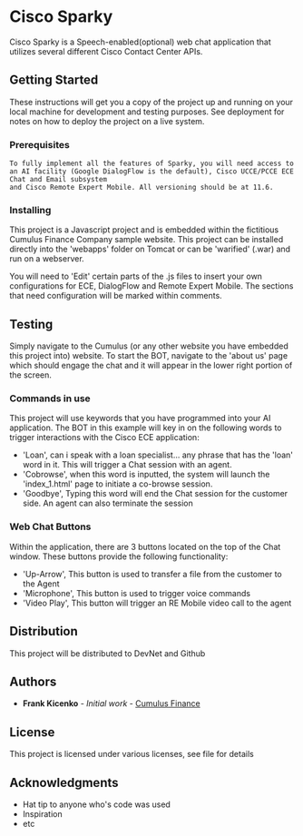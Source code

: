 # Cisco Sparky

Cisco Sparky is a Speech-enabled(optional) web chat application that utilizes several different Cisco Contact Center APIs. 

## Getting Started

These instructions will get you a copy of the project up and running on your local machine for development and testing purposes. See deployment for notes on how to deploy the project on a live system.

### Prerequisites

```
To fully implement all the features of Sparky, you will need access to an AI facility (Google DialogFlow is the default), Cisco UCCE/PCCE ECE Chat and Email subsystem
and Cisco Remote Expert Mobile. All versioning should be at 11.6. 
```

### Installing

This project is a Javascript project and is embedded within the fictitious Cumulus Finance Company sample website. This project can be installed directly into the 
'webapps' folder on Tomcat or can be 'warified' (.war) and run on a webserver. 

You will need to 'Edit' certain parts of the .js files to insert your own configurations for ECE, DialogFlow and Remote Expert Mobile. The sections that
need configuration will be marked within comments.

## Testing

Simply navigate to the Cumulus (or any other website you have embedded this project into) website. To start the BOT, navigate to the 'about us' page which should
engage the chat and it will appear in the lower right portion of the screen.

### Commands in use

This project will use keywords that you have programmed into your AI application. The BOT in this example will key in on the following words to trigger interactions
with the Cisco ECE application:
- 'Loan', can i speak with a loan specialist... any phrase that has the 'loan' word in it. This will trigger a Chat session with an agent.
- 'Cobrowse', when this word is inputted, the system will launch the 'index_1.html' page to initiate a co-browse session.
- 'Goodbye', Typing this word will end the Chat session for the customer side. An agent can also terminate the session

### Web Chat Buttons

Within the application, there are 3 buttons located on the top of the Chat window. These buttons provide the following functionality:

- 'Up-Arrow', This button is used to transfer a file from the customer to the Agent
- 'Microphone', This button is used to trigger voice commands
- 'Video Play', This button will trigger an RE Mobile video call to the agent

## Distribution

This project will be distributed to DevNet and Github

## Authors

* **Frank Kicenko** - *Initial work* - [Cumulus Finance](https://github.com//fkicenko/CumulusFinance)

## License

This project is licensed under various licenses, see file for details

## Acknowledgments

* Hat tip to anyone who's code was used
* Inspiration
* etc

